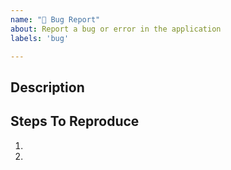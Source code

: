 ```yaml
---
name: "🐛 Bug Report"
about: Report a bug or error in the application
labels: 'bug'

---
```


## Description
<!-- 
Please provide a clear and brief description of what the bug is. 
Screenshots and videos are helpful!
-->

## Steps To Reproduce
1.
2.